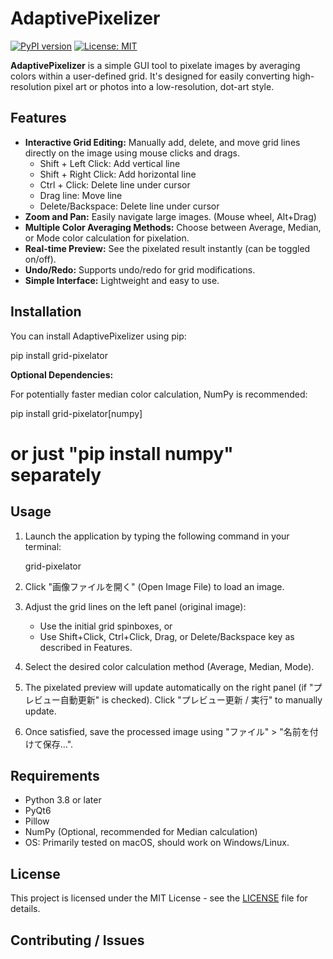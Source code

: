 # AdaptivePixelizer

[![PyPI version](https://badge.fury.io/py/grid-pixelator.svg)](https://badge.fury.io/py/grid-pixelator) <!-- 公開後に確認 -->
[![License: MIT](https://img.shields.io/badge/License-MIT-yellow.svg)](https://opensource.org/licenses/MIT)

**AdaptivePixelizer** is a simple GUI tool to pixelate images by averaging colors within a user-defined grid. It's designed for easily converting high-resolution pixel art or photos into a low-resolution, dot-art style.

<!-- ![Screenshot](path/to/your/screenshot.png) --> <!-- GitHub等に画像を置いてパスを指定 -->

## Features

*   **Interactive Grid Editing:** Manually add, delete, and move grid lines directly on the image using mouse clicks and drags.
    *   Shift + Left Click: Add vertical line
    *   Shift + Right Click: Add horizontal line
    *   Ctrl + Click: Delete line under cursor
    *   Drag line: Move line
    *   Delete/Backspace: Delete line under cursor
*   **Zoom and Pan:** Easily navigate large images. (Mouse wheel, Alt+Drag)
*   **Multiple Color Averaging Methods:** Choose between Average, Median, or Mode color calculation for pixelation.
*   **Real-time Preview:** See the pixelated result instantly (can be toggled on/off).
*   **Undo/Redo:** Supports undo/redo for grid modifications.
*   **Simple Interface:** Lightweight and easy to use.

## Installation

You can install AdaptivePixelizer using pip:

pip install grid-pixelator

**Optional Dependencies:**

For potentially faster median color calculation, NumPy is recommended:

pip install grid-pixelator[numpy]
# or just "pip install numpy" separately

## Usage

1.  Launch the application by typing the following command in your terminal:

    grid-pixelator

2.  Click "画像ファイルを開く" (Open Image File) to load an image.
3.  Adjust the grid lines on the left panel (original image):
    *   Use the initial grid spinboxes, or
    *   Use Shift+Click, Ctrl+Click, Drag, or Delete/Backspace key as described in Features.
4.  Select the desired color calculation method (Average, Median, Mode).
5.  The pixelated preview will update automatically on the right panel (if "プレビュー自動更新" is checked). Click "プレビュー更新 / 実行" to manually update.
6.  Once satisfied, save the processed image using "ファイル" > "名前を付けて保存...".

## Requirements

*   Python 3.8 or later
*   PyQt6
*   Pillow
*   NumPy (Optional, recommended for Median calculation)
*   OS: Primarily tested on macOS, should work on Windows/Linux.

## License

This project is licensed under the MIT License - see the [LICENSE](LICENSE) file for details.

## Contributing / Issues

<!-- If you find any bugs or have suggestions, please open an issue on the [GitHub Issues page](link/to/your/github/issues) (if available). -->